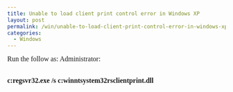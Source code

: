 ```yaml
---
title: Unable to load client print control error in Windows XP
layout: post
permalink: /win/unable-to-load-client-print-control-error-in-windows-xp/
categories:
  - Windows
---
```

<span style="font-family:Times New Roman;font-size:12pt">Run the follow as: Administrator:<br /> </span>

<span style="font-family:Times New Roman;font-size:12pt"><br /><strong>c:regsvr32.exe /s c:winntsystem32rsclientprint.dll</strong></span>
